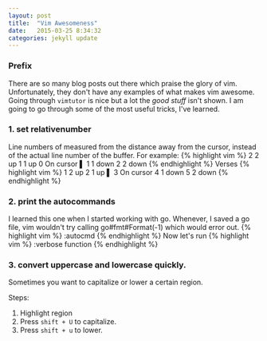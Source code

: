 ```yaml
---
layout: post
title:  "Vim Awesomeness"
date:   2015-03-25 8:34:32
categories: jekyll update
---
```

### Prefix
There are so many blog posts out there which praise the glory of vim.
Unfortunately, they don't have any examples of what makes vim awesome.
Going through `vimtutor` is nice but a lot the _good stuff_ isn't
shown. I am going to go through some of the most useful tricks, I've
learned.

### 1. set relativenumber
Line numbers of measured from the distance away from the cursor, instead
of the actual line number of the buffer. For example:
{% highlight vim %}
2 2 up
1 1 up
0 On cursor ▌
1 1 down
2 2 down
{% endhighlight %}
Verses
{% highlight vim %}
1 2 up
2 1 up ▌
3 On cursor
4 1 down
5 2 down
{% endhighlight %}

### 2. print the autocommands
I learned this one when I started working with go. Whenever, I saved
a go file, vim wouldn't try calling go#fmt#Format(-1) which would error
out.
{% highlight vim %}
:autocmd
{% endhighlight %}
Now let's run
{% highlight vim %}
:verbose function
{% endhighlight %}

### 3. convert uppercase and lowercase quickly.
Sometimes you want to capitalize or lower a certain region.

Steps:
1. Highlight region
2. Press `shift + U` to capitalize.
3. Press `shift + u` to lower.
